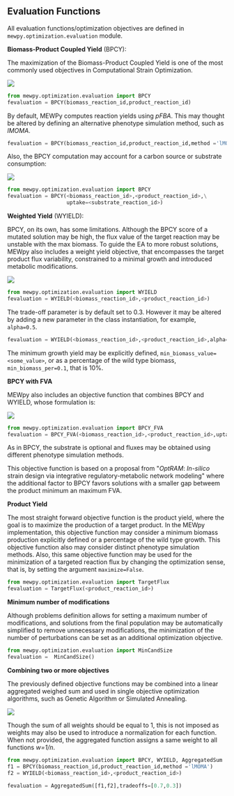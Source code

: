 ## Evaluation Functions

All evaluation functions/optimization objectives are defined in `mewpy.optimization.evaluation` module.



**Biomass-Product Coupled Yield** (BPCY):

The maximization of the Biomass-Product Coupled Yield is one of the most commonly used objectives in Computational Strain Optimization. 

![](<https://latex.codecogs.com/svg.latex?BPCY=Product\times%20Growth>) 



```python
from mewpy.optimization.evaluation import BPCY
fevaluation = BPCY(biomass_reaction_id,product_reaction_id)
```

By default, MEWPy computes reaction yields using *pFBA*. This may thought be altered by defining an alternative phenotype simulation method, such as *lMOMA*.



```python
fevaluation = BPCY(biomass_reaction_id,product_reaction_id,method ='lMOMA')
```

Also, the BPCY computation may account for a carbon source or substrate consumption:

![](<https://latex.codecogs.com/svg.latex?BPCY=\frac{Product\times%20Growth}{Substrate}>) 


```python
from mewpy.optimization.evaluation import BPCY
fevaluation = BPCY(<biomass_reaction_id>,<product_reaction_id>,\
                   uptake=<substrate_reaction_id>)
```



**Weighted Yield** (WYIELD):

BPCY, on its own, has some limitations. Although the BPCY score of a mutated solution may be high, the flux value of the target reaction may be unstable with the max biomass. To guide the EA to more robust solutions, MEWpy also includes a weight yield objective, that encompasses the target product flux variability, constrained to a minimal growth and introduced metabolic modifications.

![](<https://latex.codecogs.com/svg.latex?WYIELD=\alpha\times\text{FVA}_{max}(Product)+(1-\alpha)\times\text{FVA}_{min}(Product)>)

```python
from mewpy.optimization.evaluation import WYIELD
fevaluation = WYIELD(<biomass_reaction_id>,<product_reaction_id>)
```

The trade-off parameter is by default set to 0.3. However it may be altered by adding a new parameter in the class instantiation, for example,  `alpha=0.5`.

```python
fevaluation = WYIELD(<biomass_reaction_id>,<product_reaction_id>,alpha=0.5)
```

The minimum growth yield may be explicitly defined, `min_biomass_value=<some_value>`, or as a percentage of the wild type biomass, `min_biomass_per=0.1`, that is 10%.



**BPCY with FVA**

MEWpy also includes an objective function that combines BPCY and WYIELD, whose formulation is:


![](<https://latex.codecogs.com/svg.latex?BPCY_{FVA}=\frac{Product\times%20Growth}{Substrate}\times\left(1-\log\frac{\text{FVA}_{max}-\text{FVA}_{min}}{\text{FVA}_{max}+\text{FVA}_{min}}\right)>)


```python
from mewpy.optimization.evaluation import BPCY_FVA
fevaluation = BPCY_FVA(<biomass_reaction_id>,<product_reaction_id>,uptake=<substrate_reaction_id>)
```

As in BPCY, the substrate is optional and fluxes may be obtained using different phenotype simulation methods.

This objective function is based on a  proposal from "*OptRAM*: *In-silico* strain design via integrative regulatory-metabolic network modeling" where the additional factor to BPCY favors solutions with a smaller gap betweem the product minimum an maximum FVA.



**Product Yield**

The most straight forward objective function is the product yield, where the goal is to maximize the production of a target product. In the MEWpy implementation, this objective function may consider a minimum biomass production explicitly defined or a percentage of the wild type growth. This objective function also may consider distinct phenotype simulation methods. Also, this same objective function may be used for the minimization of a targeted reaction flux by changing the optimization sense, that is, by setting the argument  `maximize=False`.

```python
from mewpy.optimization.evaluation import TargetFlux
fevaluation = TargetFlux(<product_reaction_id>)
```

 

**Minimum number of modifications**

Although problems definition allows for setting a maximum number of modifications, and solutions from the final population may be automatically simplified to remove unnecessary modifications, the minimization of the number of perturbations can be set as an additional optimization objective.  



```python
from mewpy.optimization.evaluation import MinCandSize
fevaluation =  MinCandSize()

```





**Combining two or more objectives**

The previously defined objective functions may be combined into a linear aggregated weighed sum and used in single objective optimization algorithms, such as Genetic Algorithm or Simulated Annealing. 

![](<https://latex.codecogs.com/svg.latex?f_{agg}=\sum_{i=1}^n%20w_i\times%20f_i=w_1\times%20f_1+w_2\times%20f_2+...+w_n\times%20f_n>)

Though the sum of all weights should be equal to 1, this is not imposed as weights may also be used to introduce a normalization for each function. When not provided, the aggregated function assigns a same weight to all functions *w=1/n*.

```python
from mewpy.optimization.evaluation import BPCY, WYIELD, AggregatedSum
f1 = BPCY(biomass_reaction_id,product_reaction_id,method ='lMOMA')
f2 = WYIELD(<biomass_reaction_id>,<product_reaction_id>)

fevaluation = AggregatedSum([f1,f2],tradeoffs=[0.7,0.3])
```

